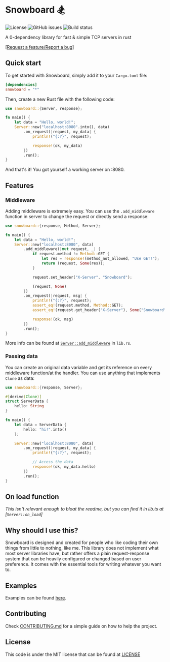 # **Snowboard 🏂**

![License](https://img.shields.io/github/license/Brian3647/snowboard)
![GitHub issues](https://img.shields.io/github/issues/Brian3647/snowboard)
![Build status](https://img.shields.io/github/actions/workflow/status/Brian3647/snowboard/rust.yml)

A 0-dependency library for fast & simple TCP servers in rust

\[[Request a feature/Report a bug](https://github.com/Brian3647/snowboard/issues)\]

## **Quick start**

To get started with Snowboard, simply add it to your `Cargo.toml` file:

```toml
[dependencies]
snowboard = "*"
```

Then, create a new Rust file with the following code:

```rust
use snowboard::{Server, response};

fn main() {
    let data = "Hello, world!";
    Server::new("localhost:8080".into(), data)
        .on_request(|request, my_data| {
            println!("{:?}", request);

            response!(ok, my_data)
        })
        .run();
}
```

And that's it! You got yourself a working server on :8080.

## **Features**

### **Middleware**

Adding middleware is extremely easy. You can use the `.add_middleware` function in server to change the request or directly send a response:

```rust
use snowboard::{response, Method, Server};

fn main() {
    let data = "Hello, world!";
    Server::new("localhost:8080", data)
        .add_middleware(|mut request, _| {
            if request.method != Method::GET {
                let res = response!(method_not_allowed, "Use GET!");
                return (request, Some(res));
            }

            request.set_header("X-Server", "Snowboard");

            (request, None)
        })
        .on_request(|request, msg| {
            println!("{:?}", request);
            assert_eq!(request.method, Method::GET);
            assert_eq!(request.get_header("X-Server"), Some("Snowboard"));

            response!(ok, msg)
        })
        .run();
}
```

More info can be found at [`Server::add_middleware`](./src/lib.rs) in `lib.rs`.

### **Passing data**

You can create an original data variable and get its reference on every middleware function/at the handler. You can use anything that implements `Clone` as data:

```rust
use snowboard::{response, Server};

#[derive(Clone)]
struct ServerData {
    hello: String
}

fn main() {
    let data = ServerData {
        hello: "hi!".into()
    };

    Server::new("localhost:8080", data)
        .on_request(|request, my_data| {
            println!("{:?}", request);

            // Access the data
            response!(ok, my_data.hello)
        })
        .run();
}
```

## **On load function**

_This isn't relevant enough to bloat the readme, but you can find it in lib.ts at [`Server::on_load`]_

## **Why should I use this?**

Snowboard is designed and created for people who like coding their own things from little to nothing, like me.
This library does not implement what most server libraries have,
but rather offers a plain request-response system that can be heavily configured or changed based on user preference.
It comes with the essential tools for writing whatever you want to.

## **Examples**

Examples can be found [here](./examples/).

## **Contributing**

Check [CONTRIBUTING.md](CONTRIBUTING.md) for a simple guide on how to help the project.

## **License**

This code is under the MIT license that can be found at [LICENSE](./LICENSE)
